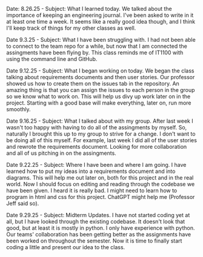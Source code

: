 Date: 8.26.25 - Subject: What I learned today. We talked about the importance of keeping an engineering journal. I've been asked to write in it at least one time a week. It seems like a really good idea though, and I think I'll keep track of things for my other classes as well.

Date 9.3.25 - Subject: What I have been struggling with. I had not been able to connect to the team repo for a while, but now that I am connected the assingments have been flying by. This class reminds me of IT1100 with using the command line and GitHub.

Date 9.12.25 - Subject: What I began working on today. We began the class talking about requirements documents and then user stories. Our professor showed us how to create them on the issues tab in the repository. An amazing thing is that you can assign the issues to each person in the group so we know what to work on. This will help us divy up work later on in the project. Starting with a good base will make everything, later on, run more smoothly.

Date 9.16.25 - Subject: What I talked about with my group. After last week I wasn't too happy with having to do all of the assingments by myself. So, naturally I brought this up to my group to strive for a change. I don't want to be doing all of this myself. For example, last week I did all of the user stories and rewrote the requirements document. Looking for more collaboration and all of us pitching in on the assingments.

Date 9.22.25 - Subject: Where I have been and where I am going. I have learned how to put my ideas into a requirements document and into diagrams. This will help me out later on, both for this project and in the real world. Now I should focus on editing and reading through the codebase we have been given. I heard it is really bad. I might need to learn how to program in html and css for this project. ChatGPT might help me (Professor Jeff said so).

Date 9.29.25 - Subject: Midterm Updates. I have not started coding yet at all, but I have looked through the existing codebase. It doesn't look that good, but at least it is mostly in python. I only have experience with python. Our teams' collaboration has been getting better as the assignments have been worked on throughout the semester. Now it is time to finally start coding a little and present our idea to the class.
